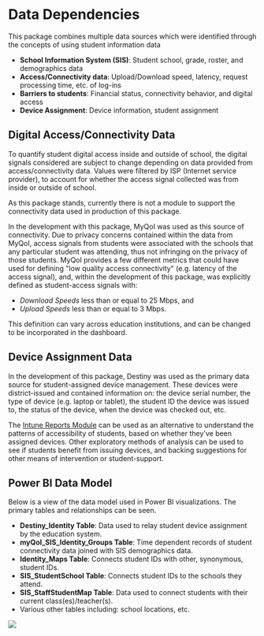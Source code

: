# Data Dependencies

This package combines multiple data sources which were identified through the concepts of using student information data 

* **School Information System (SIS)**: Student school, grade, roster, and demographics data
* **Access/Connectivity data**: Upload/Download speed, latency, request processing time, etc. of log-ins
* **Barriers to students**: Financial status, connectivity behavior, and digital access
* **Device Assignment**: Device information, student assignment

## Digital Access/Connectivity Data

To quantify student digital access inside and outside of school, the digital signals considered are subject to change depending on data provided from access/connectivity data. Values were filtered by ISP (Internet service provider), to account for whether the access signal collected was from inside or outside of school.

As this package stands, currently there is not a module to support the connectivity data used in production of this package.

In the development with this package, MyQoI was used as this source of connectivity. Due to privacy concerns contained within the data from MyQoI, access signals from students were associated with the schools that any particular student was attending, thus not infringing on the privacy of those students. MyQoI provides a few different metrics that could have used for defining "low quality access connectivity" (e.g. latency of the access signal), and, within the development of this package, was explicitly defined as student-access signals with: 
* <em>Download Speeds</em> less than or equal to 25 Mbps, and
* <em>Upload Speeds</em> less than or equal to 3 Mbps.

This definition can vary across education institutions, and can be changed to be incorporated in the dashboard.

## Device Assignment Data

In the development of this package, Destiny was used as the primary data source for student-assigned device management. These devices were district-issued and contained information on: the device serial number, the type of device (e.g. laptop or tablet), the student ID the device was issued to, the status of the device, when the device was checked out, etc.

The [Intune Reports Module](https://github.com/microsoft/OpenEduAnalytics/tree/main/modules/Microsoft_Data/Intune) can be used as an alternative to understand the patterns of accessibility of students, based on whether they've been assigned devices. Other exploratory methods of analysis can be used to see if students benefit from issuing devices, and backing suggestions for other means of intervention or student-support.

## Power BI Data Model

Below is a view of the data model used in Power BI visualizations. The primary tables and relationships can be seen.
* **Destiny_Identity Table**: Data used to relay student device assignment by the education system.
* **myQoI_SIS_Identity_Groups Table**: Time dependent records of student connectivity data joined with SIS demographics data.
* **Identity_Maps Table**: Connects student IDs with other, synonymous, student IDs.
* **SIS_StudentSchool Table**: Connects student IDs to the schools they attend.
* **SIS_StaffStudentMap Table**: Data used to connect students with their current class(es)/teacher(s).
* Various other tables including: school locations, etc.

![](https://github.com/cstohlmann/oea-digital-learning-insights/blob/main/Digital_Equity_of_Access/docs/images/PowerBiDataModel.png)
